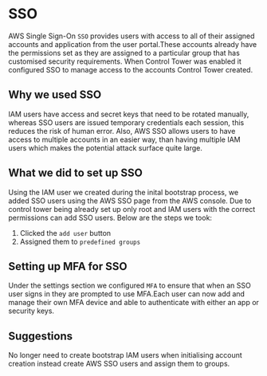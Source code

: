 # SSO
AWS Single Sign-On `SSO` provides users with access to all of their assigned accounts and application from the user portal.These accounts already have the permissions set as they are assigned to a particular group that has customised security requirements.  When Control Tower was enabled it configured SSO to manage access to the accounts Control Tower created.

## Why we used SSO
IAM users have access and secret keys that need to be rotated manually, whereas SSO users are issued temporary credentials each session, this reduces the risk of human error. Also, AWS SSO allows users to have access to multiple accounts in an easier way, than having multiple IAM users which makes the potential attack surface quite large.


## What we did to set up SSO
Using the IAM user we created during the inital bootstrap process, we added SSO users using the AWS SSO page from the AWS console. Due to control tower being already set up only root and IAM users with the correct permissions can add SSO users. Below are the steps we took:

1. Clicked the `add user` button
2. Assigned them to `predefined groups`

## Setting up MFA for SSO
Under the settings section we configured `MFA` to ensure that when an SSO user signs in they are prompted to use MFA.Each user can now add and manage their own MFA device and able to authenticate with either an app or security keys.

## Suggestions
No longer need to create bootstrap IAM users when initialising account creation instead create AWS SSO users and assign them to groups.